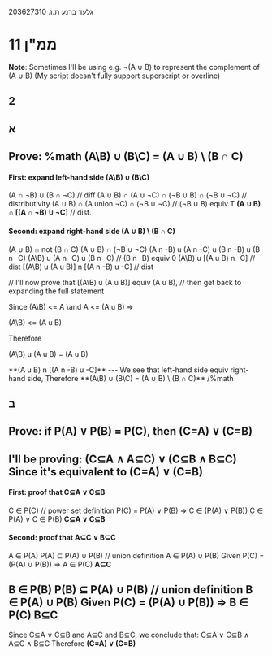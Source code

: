 גלעד ברנע ת.ז. 203627310
# ממ"ן 11

**Note**: Sometimes I'll be using e.g. ¬(A ∪ B)
to represent the complement of (A ∪ B)
(My script doesn't fully support superscript or overline)

## 2

## א
Prove:
%math
(A\B) ∪ (B\C) = (A ∪ B) \ (B ∩ C)
---
#### First: expand left-hand side (A\B) ∪ (B\C)
(A ∩ ¬B) ∪ (B ∩ ¬C)  // diff
(A ∪ B) ∩ (A ∪ ¬C) ∩ (¬B ∪ B) ∩ (¬B ∪ ¬C) // distributivity
(A ∪ B) ∩ (A union ¬C) ∩ (¬B ∪ ¬C) // (¬B ∪ B) equiv T
**(A ∪ B) ∩ [(A ∩ ¬B) ∪ ¬C]** // dist.


#### Second: expand right-hand side (A ∪ B) \ (B ∩ C)
(A ∪ B) ∩ not (B ∩ C)
(A ∪ B) ∩ (¬B ∪ ¬C)
(A n -B) u (A n -C) u (B n -B) u (B n -C)
(A\B) u (A n -C) u (B n -C) // (B n -B) equiv 0
(A\B) u [(A u B) n -C] // dist
[(A\B) u (A u B)] n [(A n -B) u -C] // dist

// I'll now prove that [(A\B) u (A u B)] equiv (A u B), 
// then get back to expanding the full statement 
<div class="box">
Since (A\B) <= A \and A <= (A u B) =>


(A\B) <= (A u B)


Therefore


(A\B) u (A u B) = (A u B)
</div>
**(A u B) n [(A n -B) u -C]**
---
We see that left-hand side equiv right-hand side, Therefore
**(A\B) ∪ (B\C) = (A ∪ B) \ (B ∩ C)**
/%math


## ב
Prove: 
if P(A) ∨ P(B) = P(C), then (C=A) ∨ (C=B)
---

I'll be proving:
(C⊆A ∧ A⊆C) ∨ (C⊆B ∧ B⊆C)
Since it's equivalent to
(C=A) ∨ (C=B)
---

#### First: proof that C⊆A ∨ C⊆B
C ∈ P(C) // power set definition
P(C) = P(A) ∨ P(B) ⇒ C ∈ (P(A) ∨ P(B))
C ∈ P(A) ∨ C ∈ P(B)
**C⊆A ∨ C⊆B**


#### Second: proof that A⊆C ∨ B⊆C

A ∈ P(A)
P(A) ⊆ P(A) ∪ P(B) // union definition
A ∈ P(A) ∪ P(B)
Given P(C) = (P(A) ∪ P(B)) ⇒ A ∈ P(C)
**A⊆C**


B ∈ P(B)
P(B) ⊆ P(A) ∪ P(B) // union definition
B ∈ P(A) ∪ P(B)
Given P(C) = (P(A) ∪ P(B)) ⇒ B ∈ P(C)
**B⊆C**
---
Since C⊆A ∨ C⊆B and A⊆C and B⊆C,
we conclude that: 
C⊆A ∨ C⊆B ∧ A⊆C ∧ B⊆C
Therefore
**(C=A) ∨ (C=B)**
